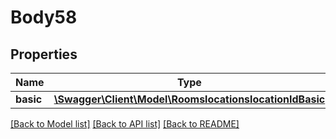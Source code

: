 # Body58

## Properties
Name | Type | Description | Notes
------------ | ------------- | ------------- | -------------
**basic** | [**\Swagger\Client\Model\RoomslocationslocationIdBasic**](RoomslocationslocationIdBasic.md) |  | [optional] 

[[Back to Model list]](../README.md#documentation-for-models) [[Back to API list]](../README.md#documentation-for-api-endpoints) [[Back to README]](../README.md)


